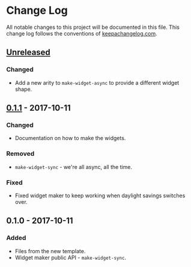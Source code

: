 # Change Log
All notable changes to this project will be documented in this file. This change log follows the conventions of [keepachangelog.com](http://keepachangelog.com/).

## [Unreleased]
### Changed
- Add a new arity to `make-widget-async` to provide a different widget shape.

## [0.1.1] - 2017-10-11
### Changed
- Documentation on how to make the widgets.

### Removed
- `make-widget-sync` - we're all async, all the time.

### Fixed
- Fixed widget maker to keep working when daylight savings switches over.

## 0.1.0 - 2017-10-11
### Added
- Files from the new template.
- Widget maker public API - `make-widget-sync`.

[Unreleased]: https://github.com/your-name/clj-sh/compare/0.1.1...HEAD
[0.1.1]: https://github.com/your-name/clj-sh/compare/0.1.0...0.1.1

